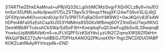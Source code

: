 $START$fwZEhkEAaMrud+uPRjVQ32tLLg0rbMCMziSvgrFXQr9CLzBy9+hs/EOhn5xr35UfMLsoNxfpwo017DcZST9pv5r219nqcYNxgXF/24wTS9vir5LQJ9j2QFIDfp/elvAK0vxrokn6Uqr3V7s1PB1TrFqRaO5mY9K9W2+0wJKQ//v83FkAWhDPei48Fa05zEshCsaXIJ553YMMms6S50XxNfBmej6OYZXmDsUTwjx9XhODemWBb8FTcdxuhCkSWa/SdSoP3H+KxeqibqFuQCiIiwFugSbSs4L39wqnqBYnwkuUqWdBAVbKrn5+eJFLVQPF5/zKSdYdvLyzUN2CZqmsXWS6Zf0kHmWkQzFBkE272uN+IutlBEGJ7DPHzAANOQ2PKuvptXN+1hgcZNCDIDUOfABPKOKZcahRkAyRYVmzp6k=$END$